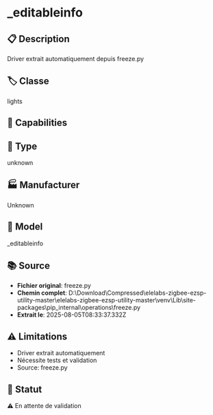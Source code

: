 # _editableinfo

## 📋 Description
Driver extrait automatiquement depuis freeze.py

## 🏷️ Classe
lights

## 🔧 Capabilities


## 📡 Type
unknown

## 🏭 Manufacturer
Unknown

## 📱 Model
_editableinfo

## 📚 Source
- **Fichier original**: freeze.py
- **Chemin complet**: D:\Download\Compressed\elelabs-zigbee-ezsp-utility-master\elelabs-zigbee-ezsp-utility-master\venv\Lib\site-packages\pip\_internal\operations\freeze.py
- **Extrait le**: 2025-08-05T08:33:37.332Z

## ⚠️ Limitations
- Driver extrait automatiquement
- Nécessite tests et validation
- Source: freeze.py

## 🚀 Statut
⚠️ En attente de validation
